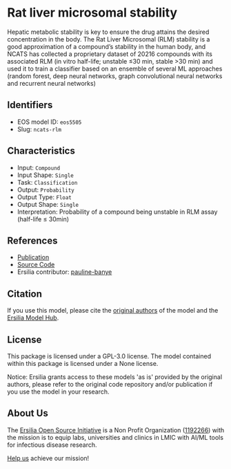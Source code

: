# Rat liver microsomal stability

Hepatic metabolic stability is key to ensure the drug attains the desired concentration in the body. The Rat Liver Microsomal (RLM) stability is a good approximation of a compound’s stability in the human body, and NCATS has collected a proprietary dataset of 20216 compounds with its associated RLM (in vitro half-life; unstable ≤30 min, stable >30 min) and used it to train a classifier based on an ensemble of several ML approaches (random forest, deep neural networks, graph convolutional neural networks and recurrent neural networks)

## Identifiers

* EOS model ID: `eos5505`
* Slug: `ncats-rlm`

## Characteristics

* Input: `Compound`
* Input Shape: `Single`
* Task: `Classification`
* Output: `Probability`
* Output Type: `Float`
* Output Shape: `Single`
* Interpretation: Probability of a compound being unstable in RLM assay (half-life ≤ 30min)

## References

* [Publication](https://www.sciencedirect.com/science/article/abs/pii/S0968089619303475?via%3Dihub)
* [Source Code](https://github.com/ncats/ncats-adme)
* Ersilia contributor: [pauline-banye](https://github.com/pauline-banye)

## Citation

If you use this model, please cite the [original authors](https://www.sciencedirect.com/science/article/abs/pii/S0968089619303475?via%3Dihub) of the model and the [Ersilia Model Hub](https://github.com/ersilia-os/ersilia/blob/master/CITATION.cff).

## License

This package is licensed under a GPL-3.0 license. The model contained within this package is licensed under a None license.

Notice: Ersilia grants access to these models 'as is' provided by the original authors, please refer to the original code repository and/or publication if you use the model in your research.

## About Us

The [Ersilia Open Source Initiative](https://ersilia.io) is a Non Profit Organization ([1192266](https://register-of-charities.charitycommission.gov.uk/charity-search/-/charity-details/5170657/full-print)) with the mission is to equip labs, universities and clinics in LMIC with AI/ML tools for infectious disease research.

[Help us](https://www.ersilia.io/donate) achieve our mission!